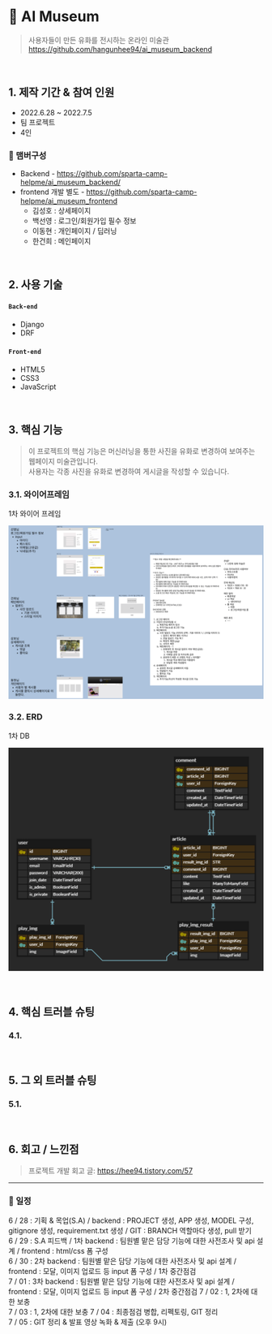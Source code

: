 # :pushpin: AI Museum
>사용자들이 만든 유화를 전시하는 온라인 미술관  
>https://github.com/hangunhee94/ai_museum_backend   

</br>

## 1. 제작 기간 & 참여 인원
- 2022.6.28 ~ 2022.7.5  
- 팀 프로젝트
- 4인  

### 🧙 맴버구성
- Backend - https://github.com/sparta-camp-helpme/ai_museum_backend/
- frontend 개발 별도 - https://github.com/sparta-camp-helpme/ai_museum_frontend
  - 김성호 : 상세페이지
  - 백선영 : 로그인/회원가입 필수 정보
  - 이동현 : 개인페이지 / 딥러닝
  - 한건희 : 메인페이지
</br>

## 2. 사용 기술
#### `Back-end`
  - Django
  - DRF

#### `Front-end`
  - HTML5
  - CSS3
  - JavaScript
  
</br>

## 3. 핵심 기능
>이 프로젝트의 핵심 기능은 머신러닝을 통한 사진을 유화로 변경하여 보여주는 웹페이지 미술관입니다.   
>사용자는 각종 사진을 유화로 변경하여 게시글을 작성할 수 있습니다.      

### 3.1. 와이어프레임   
<p align='center'>
  <p>1차 와이어 프레임</p>
  <img src="./README/images/wireframe.png" width="600px" />
</p>


### 3.2. ERD    
<p align='center'>
  <p>1차 DB</p>
  <img src="./README/images/ERD.png" width="600px" />
</p>

<br>

## 4. 핵심 트러블 슈팅
### 4.1. 

</br>

## 5. 그 외 트러블 슈팅    
### 5.1. 

</br>

## 6. 회고 / 느낀점
>프로젝트 개발 회고 글: https://hee94.tistory.com/57 

---


### 📌 일정
6 / 28 : 기획 & 목업(S.A) / backend : PROJECT 생성, APP 생성, MODEL 구성, gitignore 생성, requirement.txt 생성 / GIT : BRANCH 역할마다 생성, pull 받기  
6 / 29 : S.A 피드백 / 1차 backend : 팀원별 맡은 담당 기능에 대한 사전조사 및 api 설계   / frontend : html/css 폼 구성  
6 / 30 : 2차 backend : 팀원별 맡은 담당 기능에 대한 사전조사 및 api 설계 / frontend : 모달, 이미지 업로드 등 input 폼 구성 / 1차 중간점검  
7 / 01 : 3차 backend : 팀원별 맡은 담당 기능에 대한 사전조사 및 api 설계 / frontend : 모달, 이미지 업로드 등 input 폼 구성 / 2차 중간점검 
7 / 02 : 1, 2차에 대한 보충  
7 / 03 : 1, 2차에 대한 보충
7 / 04 : 최종점검 병합, 리펙토링, GIT 정리  
7 / 05 : GIT 정리 & 발표 영상 녹화 & 제출 (오후 9시)  

